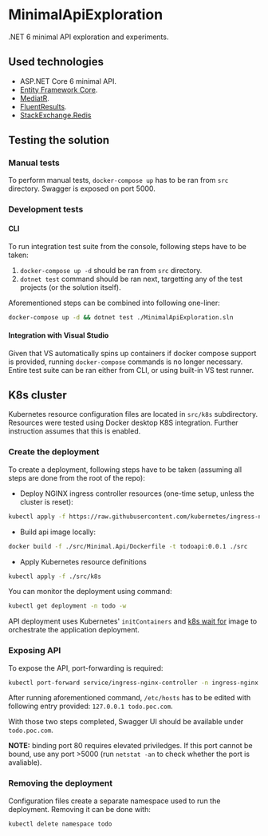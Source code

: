 # MinimalApiExploration

.NET 6 minimal API exploration and experiments.

## Used technologies

- ASP.NET Core 6 minimal API.
- [Entity Framework Core](https://github.com/dotnet/efcore).
- [MediatR](https://github.com/jbogard/MediatR).
- [FluentResults](https://github.com/altmann/FluentResults).
- [StackExchange.Redis](https://github.com/StackExchange/StackExchange.Redis)

## Testing the solution

### Manual tests

To perform manual tests, `docker-compose up` has to be ran
from `src` directory. Swagger is exposed on port 5000.

### Development tests

#### CLI

To run integration test suite from the console,
following steps have to be taken:

1. `docker-compose up -d` should be ran from `src` directory.
2. `dotnet test` command should be ran next,
targetting any of the test projects (or the solution itself).

Aforementioned steps can be combined into following one-liner:

```bash
docker-compose up -d && dotnet test ./MinimalApiExploration.sln
```

#### Integration with Visual Studio

Given that VS automatically spins up containers
if docker compose support is provided, running `docker-compose`
commands is no longer necessary. Entire test suite can be ran
either from CLI, or using built-in VS test runner.

## K8s cluster

Kubernetes resource configuration files are located in `src/k8s`
subdirectory. Resources were tested using Docker desktop K8S integration.
Further instruction assumes that this is enabled.

### Create the deployment

To create a deployment, following steps have to be taken
(assuming all steps are done from the root of the repo):

- Deploy NGINX ingress controller resources (one-time setup,
unless the cluster is reset):

```bash
kubectl apply -f https://raw.githubusercontent.com/kubernetes/ingress-nginx/controller-v1.2.0/deploy/static/provider/cloud/deploy.yaml
```

- Build api image locally:

```bash
docker build -f ./src/Minimal.Api/Dockerfile -t todoapi:0.0.1 ./src
```

- Apply Kubernetes resource definitions

```bash
kubectl apply -f ./src/k8s
```

You can monitor the deployment using command:

```bash
kubectl get deployment -n todo -w
```

API deployment uses Kubernetes' `initContainers`
and [k8s wait for](https://github.com/groundnuty/k8s-wait-for)
image to orchestrate the application deployment.

### Exposing API

To expose the API, port-forwarding is required:

```bash
kubectl port-forward service/ingress-nginx-controller -n ingress-nginx 80:80
```

After running aforementioned command, `/etc/hosts` has to be edited with following entry provided:
`127.0.0.1 todo.poc.com`.

With those two steps completed, Swagger UI should be available under `todo.poc.com`.

**NOTE:** binding port 80 requires elevated priviledges. If this port cannot be bound,
use any port >5000 (run `netstat -an` to check whether the port is avaliable).

### Removing the deployment

Configuration files create a separate namespace used to run the deployment.
Removing it can be done with:

```bash
kubectl delete namespace todo
```
